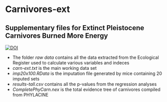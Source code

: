 # Carnivores-ext

## Supplementary files for Extinct Pleistocene Carnivores Burned More Energy

[![DOI](https://zenodo.org/badge/517468073.svg)](https://zenodo.org/doi/10.5281/zenodo.10042998)

+ The folder *raw data* contains all the data extracted from the Ecological Register used to calculate various variables and indeces
+ *carn-ext.txt* is the main working data set
+ *imp20x100.RData* is the imputation file generated by mice containing 20 imputed sets
+ *results-tall.csv* contains all the p-values from the regression analyses
+ *CompletePhyCarn.nex* is the total evidence tree of carnivores compiled from PHYLACINE
